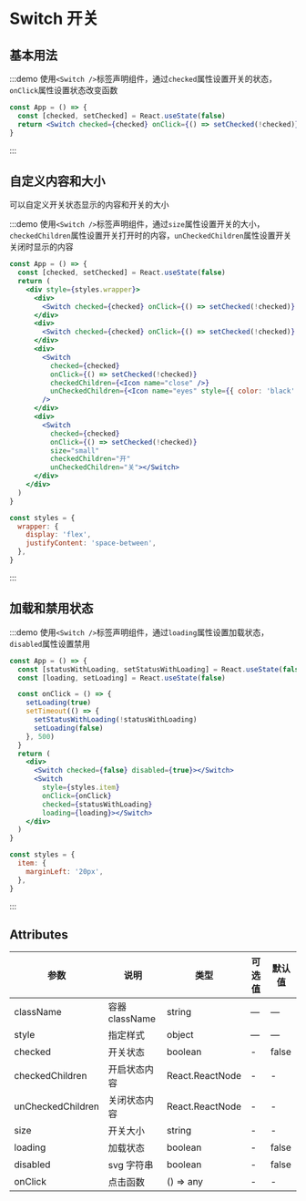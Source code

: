 # Switch 开关

## 基本用法

:::demo 使用`<Switch />`标签声明组件，通过`checked`属性设置开关的状态，`onClick`属性设置状态改变函数

```jsx
const App = () => {
  const [checked, setChecked] = React.useState(false)
  return <Switch checked={checked} onClick={() => setChecked(!checked)}></Switch>
}
```

:::

## 自定义内容和大小

可以自定义开关状态显示的内容和开关的大小

:::demo 使用`<Switch />`标签声明组件，通过`size`属性设置开关的大小，`checkedChildren`属性设置开关打开时的内容，`unCheckedChildren`属性设置开关关闭时显示的内容

```jsx
const App = () => {
  const [checked, setChecked] = React.useState(false)
  return (
    <div style={styles.wrapper}>
      <div>
        <Switch checked={checked} onClick={() => setChecked(!checked)} size="small" />
      </div>
      <div>
        <Switch checked={checked} onClick={() => setChecked(!checked)} />
      </div>
      <div>
        <Switch
          checked={checked}
          onClick={() => setChecked(!checked)}
          checkedChildren={<Icon name="close" />}
          unCheckedChildren={<Icon name="eyes" style={{ color: 'black' }} />}
        />
      </div>
      <div>
        <Switch
          checked={checked}
          onClick={() => setChecked(!checked)}
          size="small"
          checkedChildren="开"
          unCheckedChildren="关"></Switch>
      </div>
    </div>
  )
}

const styles = {
  wrapper: {
    display: 'flex',
    justifyContent: 'space-between',
  },
}
```

:::

## 加载和禁用状态

:::demo 使用`<Switch />`标签声明组件，通过`loading`属性设置加载状态，`disabled`属性设置禁用

```jsx
const App = () => {
  const [statusWithLoading, setStatusWithLoading] = React.useState(false)
  const [loading, setLoading] = React.useState(false)

  const onClick = () => {
    setLoading(true)
    setTimeout(() => {
      setStatusWithLoading(!statusWithLoading)
      setLoading(false)
    }, 500)
  }
  return (
    <div>
      <Switch checked={false} disabled={true}></Switch>
      <Switch
        style={styles.item}
        onClick={onClick}
        checked={statusWithLoading}
        loading={loading}></Switch>
    </div>
  )
}

const styles = {
  item: {
    marginLeft: '20px',
  },
}
```

:::

## Attributes

| 参数              | 说明           | 类型            | 可选值 | 默认值 |
| ----------------- | -------------- | --------------- | ------ | ------ |
| className         | 容器 className | string          | —      | —      |
| style             | 指定样式       | object          | —      | —      |
| checked           | 开关状态       | boolean         | -      | false  |
| checkedChildren   | 开启状态内容   | React.ReactNode | -      | -      |
| unCheckedChildren | 关闭状态内容   | React.ReactNode | -      | -      |
| size              | 开关大小       | string          | -      | -      |
| loading           | 加载状态       | boolean         | -      | false  |
| disabled          | svg 字符串     | boolean         | -      | false  |
| onClick           | 点击函数       | () => any       | -      | -      |
